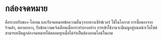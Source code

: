 # กล่องจดหมาย

คือระบบรับของ-ไอเทม และรับจดหมายข้อความอื่นๆจากทางเซิร์ฟเวอร์ ใช้ในโอกาส การซื้อของจากร้านค้า, ตลาดกลาง, รับข้อความแจ้งเตือนเมื่อกระทำบางอย่าง 
การเข้าใช้งานจะมีเมนูอยู่บนหน้าเว็บไซต์ สามารถเปิดดูกล่องจดหมายได้ตลอดทุกเมื่อไม่จำเป็นต้องออนไลน์ในเกม
